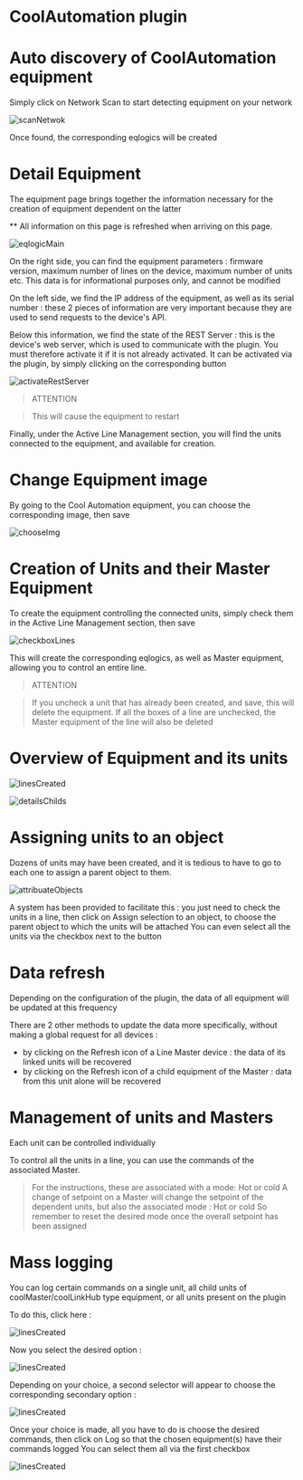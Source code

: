 # CoolAutomation plugin




# Auto discovery of CoolAutomation equipment


Simply click on Network Scan to start detecting equipment on your network


![scanNetwok](./images/scanNetwork.png)


Once found, the corresponding eqlogics will be created




# Detail Equipment


The equipment page brings together the information necessary for the creation of equipment dependent on the latter

** All information on this page is refreshed when arriving on this page.


![eqlogicMain](./images/eqlogicMain.png)

On the right side, you can find the equipment parameters : firmware version, maximum number of lines on the device, maximum number of units etc.
This data is for informational purposes only, and cannot be modified



On the left side, we find the IP address of the equipment, as well as its serial number : these 2 pieces of information are very important because they are used to send requests to the device's API. 


Below this information, we find the state of the REST Server : this is the device's web server, which is used to communicate with the plugin. You must therefore activate it if it is not already activated. 
It can be activated via the plugin, by simply clicking on the corresponding button

![activateRestServer](./images/activateRestServer.png)

> ATTENTION

> This will cause the equipment to restart


Finally, under the Active Line Management section, you will find the units connected to the equipment, and available for creation.



# Change Equipment image

By going to the Cool Automation equipment, you can choose the corresponding image, then save

![chooseImg](./images/chooseImg.png)


# Creation of Units and their Master Equipment

To create the equipment controlling the connected units, simply check them in the Active Line Management section, then save

![checkboxLines](./images/checkboxLines.png)

This will create the corresponding eqlogics, as well as Master equipment, allowing you to control an entire line.

> ATTENTION

> If you uncheck a unit that has already been created, and save, this will delete the equipment. 
> If all the boxes of a line are unchecked, the Master equipment of the line will also be deleted


# Overview of Equipment and its units

![linesCreated](./images/linesCreated.png)


![detailsChilds](./images/detailsChilds.png)





# Assigning units to an object


Dozens of units may have been created, and it is tedious to have to go to each one to assign a parent object to them. 

![attribuateObjects](./images/attribuateObjects.png)

A system has been provided to facilitate this : you just need to check the units in a line, then click on Assign selection to an object, to choose the parent object to which the units will be attached
You can even select all the units via the checkbox next to the button



# Data refresh 


Depending on the configuration of the plugin, the data of all equipment will be updated at this frequency

There are 2 other methods to update the data more specifically, without making a global request for all devices :

- by clicking on the Refresh icon of a Line Master device : the data of its linked units will be recovered
- by clicking on the Refresh icon of a child equipment of the Master : data from this unit alone will be recovered


# Management of units and Masters


Each unit can be controlled individually

To control all the units in a line, you can use the commands of the associated Master. 

> For the instructions, these are associated with a mode: Hot or cold
> A change of setpoint on a Master will change the setpoint of the dependent units, but also the associated mode : Hot or cold
> So remember to reset the desired mode once the overall setpoint has been assigned



# Mass logging


You can log certain commands on a single unit, all child units of coolMaster/coolLinkHub type equipment, or all units present on the plugin

To do this, click here :



![linesCreated](./images/modalHistorize.png)



Now you select the desired option :


![linesCreated](./images/chooseOptionHistorize.png)


Depending on your choice, a second selector will appear to choose the corresponding secondary option :


![linesCreated](./images/secondSelect.png)


Once your choice is made, all you have to do is choose the desired commands, then click on Log so that the chosen equipment(s) have their commands logged
You can select them all via the first checkbox

![linesCreated](./images/selectedCmds.png)
